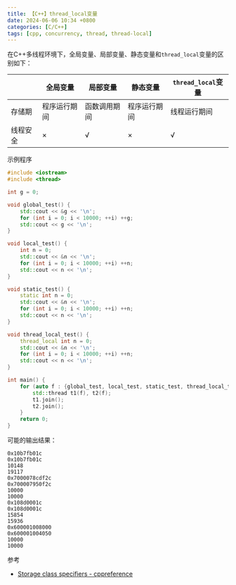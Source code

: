```yaml
---
title: 【C++】thread_local变量
date: 2024-06-06 10:34 +0800
categories: [C/C++]
tags: [cpp, concurrency, thread, thread-local]
---
```

在C++多线程环境下，全局变量、局部变量、静态变量和`thread_local`变量的区别如下：

| | 全局变量 | 局部变量 | 静态变量 | `thread_local`变量 |
| --- | --- | --- | --- | --- |
| 存储期 | 程序运行期间 | 函数调用期间 | 程序运行期间 | 线程运行期间 |
| 线程安全 | × | √ | × | √ |

示例程序

```cpp
#include <iostream>
#include <thread>

int g = 0;

void global_test() {
    std::cout << &g << '\n';
    for (int i = 0; i < 10000; ++i) ++g;
    std::cout << g << '\n';
}

void local_test() {
    int n = 0;
    std::cout << &n << '\n';
    for (int i = 0; i < 10000; ++i) ++n;
    std::cout << n << '\n';
}

void static_test() {
    static int n = 0;
    std::cout << &n << '\n';
    for (int i = 0; i < 10000; ++i) ++n;
    std::cout << n << '\n';
}

void thread_local_test() {
    thread_local int n = 0;
    std::cout << &n << '\n';
    for (int i = 0; i < 10000; ++i) ++n;
    std::cout << n << '\n';
}

int main() {
    for (auto f : {global_test, local_test, static_test, thread_local_test}) {
        std::thread t1(f), t2(f);
        t1.join();
        t2.join();
    }
    return 0;
}
```

可能的输出结果：

```
0x10b7fb01c
0x10b7fb01c
10148
19117
0x7000078cdf2c
0x700007950f2c
10000
10000
0x108d0001c
0x108d0001c
15854
15936
0x600001008000
0x600001004050
10000
10000
```

参考
* [Storage class specifiers - cppreference](https://en.cppreference.com/w/cpp/language/storage_duration)
